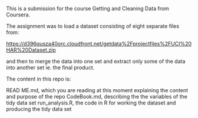 This is a submission for the course Getting and Cleaning Data from Coursera. 

The assignment was to load a dataset consisting of eight separate files from: 

https://d396qusza40orc.cloudfront.net/getdata%2Fprojectfiles%2FUCI%20HAR%20Dataset.zip

and then to merge the data into one set and extract only some of the data into another 
set ie. the final product. 

The content in this repo is:

READ ME.md, which you are reading at this moment explaining the content and purpose of the repo
CodeBook.md, describing the the variables of the tidy data set
run_analysis.R, the code in R for working the dataset and producing the tidy data set 

